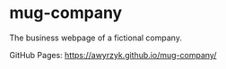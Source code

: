 # mug-company
The business webpage of a fictional company.

 GitHub Pages: https://awyrzyk.github.io/mug-company/
